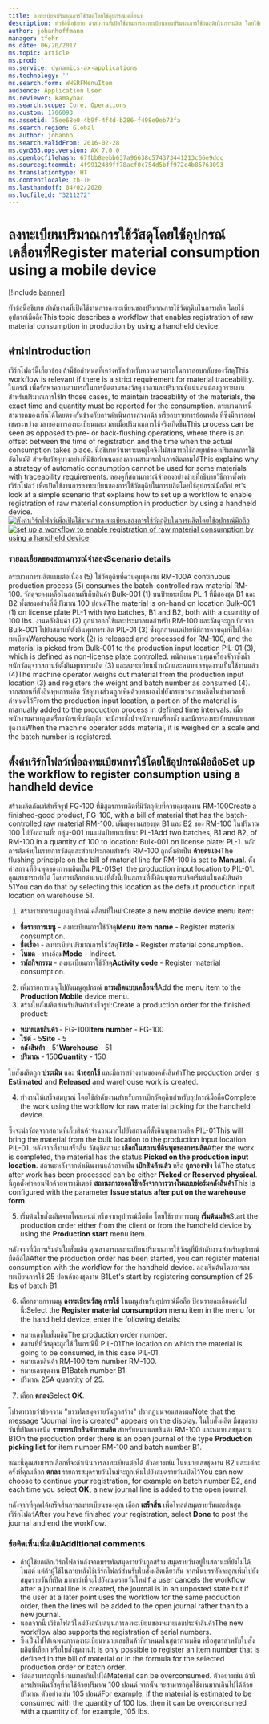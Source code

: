 ```yaml
---
title: ลงทะเบียนปริมาณการใช้วัสดุโดยใช้อุปกรณ์เคลื่อนที่
description: หัวข้อนี้อธิบาย ลำดับงานที่เปิดใช้งานการลงทะเบียนของปริมาณการใช้วัตถุดิบในการผลิต โดยใช้อุปกรณ์มือถือ
author: johanhoffmann
manager: tfehr
ms.date: 06/20/2017
ms.topic: article
ms.prod: ''
ms.service: dynamics-ax-applications
ms.technology: ''
ms.search.form: WHSRFMenuItem
audience: Application User
ms.reviewer: kamaybac
ms.search.scope: Core, Operations
ms.custom: 1706093
ms.assetid: 75ee68e0-4b9f-4f4d-b286-f498e0eb73fa
ms.search.region: Global
ms.author: johanho
ms.search.validFrom: 2016-02-28
ms.dyn365.ops.version: AX 7.0.0
ms.openlocfilehash: 67fbb8eebb637a96638c574373441213c66e9ddc
ms.sourcegitcommit: 4f9912439ff78acf0c754d5bff972c4b85763093
ms.translationtype: HT
ms.contentlocale: th-TH
ms.lasthandoff: 04/02/2020
ms.locfileid: "3211272"
---
```

# <a name="register-material-consumption-using-a-mobile-device"></a><span data-ttu-id="a4587-103">ลงทะเบียนปริมาณการใช้วัสดุโดยใช้อุปกรณ์เคลื่อนที่</span><span class="sxs-lookup"><span data-stu-id="a4587-103">Register material consumption using a mobile device</span></span>

[!include [banner](../includes/banner.md)]

<span data-ttu-id="a4587-104">หัวข้อนี้อธิบาย ลำดับงานที่เปิดใช้งานการลงทะเบียนของปริมาณการใช้วัตถุดิบในการผลิต โดยใช้อุปกรณ์มือถือ</span><span class="sxs-lookup"><span data-stu-id="a4587-104">This topic describes a workflow that enables registration of raw material consumption in production by using a handheld device.</span></span>

<a name="introduction"></a><span data-ttu-id="a4587-105">คำนำ</span><span class="sxs-lookup"><span data-stu-id="a4587-105">Introduction</span></span>
------------

<span data-ttu-id="a4587-106">เวิร์กโฟลว์นี้เกี่ยวข้อง ถ้ามีข้อกำหนดที่เคร่งครัดสำหรับความสามารถในการสอบกลับของวัสดุ</span><span class="sxs-lookup"><span data-stu-id="a4587-106">This workflow is relevant if there is a strict requirement for material traceability.</span></span> <span data-ttu-id="a4587-107">ในกรณี เพื่อรักษาความสามารถในการติดตามของวัสดุ เวลาและปริมาณที่แน่นอนต้องถูกรายงานสำหรับปริมาณการใช้</span><span class="sxs-lookup"><span data-stu-id="a4587-107">In those cases, to maintain traceability of the materials, the exact time and quantity must be reported for the consumption.</span></span> <span data-ttu-id="a4587-108">กระบวนการนี้สามารถมองเห็นได้โดยตรงกันข้ามกับการดำเนินการล่วงหน้า หรือลบรายการย้อนหลัง ที่ซึ่งมีการออฟเซตระหว่างเวลาของการลงทะเบียนและเวลาเมื่อปริมาณการใช้จริงเกิดขึ้น</span><span class="sxs-lookup"><span data-stu-id="a4587-108">This process can be seen as opposed to pre- or back-flushing operations, where there is an offset between the time of registration and the time when the actual consumption takes place.</span></span> <span data-ttu-id="a4587-109">นี่อธิบายว่าเพราะเหตุใดจึงไม่สามารถใช้กลยุทธ์ของปริมาณการใช้อัตโนมัติ สำหรับวัสดุบางอย่างที่มีข้อกำหนดของความสามารถในการติดตามได้</span><span class="sxs-lookup"><span data-stu-id="a4587-109">This explains why a strategy of automatic consumption cannot be used for some materials with traceability requirements.</span></span> <span data-ttu-id="a4587-110">ลองดูที่สถานการณ์จำลองอย่างง่ายที่อธิบายวิธีการตั้งค่าเวิร์กโฟลว์ เพื่อเปิดใช้งานการลงทะเบียนของการใช้วัตถุดิบในการผลิตโดยใช้อุปกรณ์มือถือ</span><span class="sxs-lookup"><span data-stu-id="a4587-110">Let’s look at a simple scenario that explains how to set up a workflow to enable registration of raw material consumption in production by using a handheld device.</span></span> <span data-ttu-id="a4587-111">[![ตั้งค่าเวิร์กโฟลว์เพื่อเปิดใช้งานการลงทะเบียนของการใช้วัตถุดิบในการผลิตโดยใช้อุปกรณ์มือถือ](./media/scenario3.png)](./media/scenario3.png)</span><span class="sxs-lookup"><span data-stu-id="a4587-111">[![set up a workflow to enable registration of raw material consumption by using a handheld device](./media/scenario3.png)](./media/scenario3.png)</span></span>

### <a name="scenario-details"></a><span data-ttu-id="a4587-112">รายละเอียดของสถานการณ์จำลอง</span><span class="sxs-lookup"><span data-stu-id="a4587-112">Scenario details</span></span>

<span data-ttu-id="a4587-113">กระบวนการผลิตแบบต่อเนื่อง (5) ใช้วัตถุดิบที่ควบคุมชุดงาน RM-100</span><span class="sxs-lookup"><span data-stu-id="a4587-113">A continuous production process (5) consumes the batch-controlled raw material RM-100.</span></span> <span data-ttu-id="a4587-114">วัสดุจะคงเหลือในสถานที่เก็บสินค้า Bulk-001 (1) บนป้ายทะเบียน PL-1 ที่มีสองชุด B1 และ B2 ทั้งสองอย่างที่มีปริมาณ 100 ปอนด์</span><span class="sxs-lookup"><span data-stu-id="a4587-114">The material is on-hand on location Bulk-001 (1) on license plate PL-1 with two batches, B1 and B2, both with a quantity of 100 lbs.</span></span> <span data-ttu-id="a4587-115">งานคลังสินค้า (2) ถูกนำออกใช้และประมวลผลสำหรับ RM-100 และวัสดุจะถูกเบิกจาก Bulk-001 ไปยังสถานที่ตั้งอินพุทการผลิต PIL-01 (3) ซึ่งถูกกำหนดป้ายที่มีการควบคุมที่ไม่ได้ลงทะเบียน</span><span class="sxs-lookup"><span data-stu-id="a4587-115">Warehouse work (2) is released and processed for RM-100, and the material is picked from Bulk-001 to the production input location PIL-01 (3), which is defined as non-license plate controlled.</span></span> <span data-ttu-id="a4587-116">พนักงานควบคุมเครื่องจักรชั่งน้ำหนักวัสดุจากสถานที่ตั้งอินพุทการผลิต (3) และลงทะเบียนน้ำหนักและหมายเลขชุดงานเป็นใช้งานแล้ว (4)</span><span class="sxs-lookup"><span data-stu-id="a4587-116">The machine operator weighs out material from the production input location (3) and registers the weight and batch number as consumed (4).</span></span> <span data-ttu-id="a4587-117">จากสถานที่ตั้งอินพุทการผลิต วัสดุบางส่วนถูกเพิ่มด้วยตนเองไปยังกระบวนการผลิตในช่วงเวลาที่กำหนดไว้</span><span class="sxs-lookup"><span data-stu-id="a4587-117">From the production input location, a portion of the material is manually added to the production process in defined time intervals.</span></span> <span data-ttu-id="a4587-118">เมื่อพนักงานควบคุมเครื่องจักรเพิ่มวัตถุดิบ จะมีการชั่งน้ำหนักบนเครื่องชั่ง และมีการลงทะเบียนหมายเลขชุดงาน</span><span class="sxs-lookup"><span data-stu-id="a4587-118">When the machine operator adds material, it is weighed on a scale and the batch number is registered.</span></span>

## <a name="set-up-theworkflow-to-register-consumption-using-a-handheld-device"></a><span data-ttu-id="a4587-119">ตั้งค่าเวิร์กโฟลว์เพื่อลงทะเบียนการใช้โดยใช้อุปกรณ์มือถือ</span><span class="sxs-lookup"><span data-stu-id="a4587-119">Set up the workflow to register consumption using a handheld device</span></span>
<span data-ttu-id="a4587-120">สร้างผลิตภัณฑ์สำเร็จรูป FG-100 ที่มีสูตรการผลิตที่มีวัตถุดิบที่ควบคุมชุดงาน RM-100</span><span class="sxs-lookup"><span data-stu-id="a4587-120">Create a finished-good product, FG-100, with a bill of material that has the batch-controlled raw material RM-100.</span></span> <span data-ttu-id="a4587-121">เพิ่มชุดงานสองชุด B1 และ B2 ของ RM-100 ในปริมาณ 100 ไปยังสถานที่: กลุ่ม-001 บนแผ่นป้ายทะเบียน: PL-1</span><span class="sxs-lookup"><span data-stu-id="a4587-121">Add two batches, B1 and B2, of RM-100 in a quantity of 100 to location: Bulk-001 on license plate: PL-1.</span></span> <span data-ttu-id="a4587-122">หลักการตัดจ่ายในรายการวัสดุและส่วนประกอบสำหรับ RM-100 ถูกตั้งค่าเป็น **ด้วยตนเอง**</span><span class="sxs-lookup"><span data-stu-id="a4587-122">The flushing principle on the bill of material line for RM-100 is set to **Manual**.</span></span> <span data-ttu-id="a4587-123">ตั้งค่าสถานที่อินพุตของการผลิตเป็น PIL-01</span><span class="sxs-lookup"><span data-stu-id="a4587-123">Set  the production input location to PIL-01.</span></span> <span data-ttu-id="a4587-124">คุณสามารถทำได้ โดยการเลือกตำแหน่งที่ตั้งนี้เป็นสถานที่ตั้งอินพุทการผลิตเริ่มต้นในคลังสินค้า 51</span><span class="sxs-lookup"><span data-stu-id="a4587-124">You can do that by selecting this location as the default production input location on warehouse 51.</span></span>

1.  <span data-ttu-id="a4587-125">สร้างรายการเมนูบนอุปกรณ์เคลื่อนที่ใหม่:</span><span class="sxs-lookup"><span data-stu-id="a4587-125">Create a new mobile device menu item:</span></span> 

-    <span data-ttu-id="a4587-126">**ชื่อรายการเมนู** - ลงทะเบียนการใช้วัสดุ</span><span class="sxs-lookup"><span data-stu-id="a4587-126">**Menu item name** - Register material consumption.</span></span> 
-    <span data-ttu-id="a4587-127">**ชื่อเรื่อง** - ลงทะเบียนปริมาณการใช้วัสดุ</span><span class="sxs-lookup"><span data-stu-id="a4587-127">**Title** - Register material consumption.</span></span> 
-    <span data-ttu-id="a4587-128">**โหมด** - ทางอ้อม</span><span class="sxs-lookup"><span data-stu-id="a4587-128">**Mode** - Indirect.</span></span> 
-    <span data-ttu-id="a4587-129">**รหัสกิจกรรม** - ลงทะเบียนการใช้วัสดุ</span><span class="sxs-lookup"><span data-stu-id="a4587-129">**Activity code** - Register material consumption.</span></span>

2.  <span data-ttu-id="a4587-130">เพิ่มรายการเมนูไปยังเมนูอุปกรณ์ **การผลิตแบบเคลื่อนที่**</span><span class="sxs-lookup"><span data-stu-id="a4587-130">Add the menu item to the **Production Mobile** device menu.</span></span>
3.  <span data-ttu-id="a4587-131">สร้างใบสั่งผลิตสำหรับสินค้าสำเร็จรูป:</span><span class="sxs-lookup"><span data-stu-id="a4587-131">Create a production order for the finished product:</span></span> 

-    <span data-ttu-id="a4587-132">**หมายเลขสินค้า** - FG-100</span><span class="sxs-lookup"><span data-stu-id="a4587-132">**Item number** - FG-100</span></span> 
-    <span data-ttu-id="a4587-133">**ไซต์** - 5</span><span class="sxs-lookup"><span data-stu-id="a4587-133">**Site** - 5</span></span> 
-    <span data-ttu-id="a4587-134">**คลังสินค้า** - 51</span><span class="sxs-lookup"><span data-stu-id="a4587-134">**Warehouse** - 51</span></span> 
-    <span data-ttu-id="a4587-135">**ปริมาณ** - 150</span><span class="sxs-lookup"><span data-stu-id="a4587-135">**Quantity** - 150</span></span>

<span data-ttu-id="a4587-136">ใบสั่งผลิตถูก **ประเมิน** และ **นำออกใช้** และมีการสร้างงานของคลังสินค้า</span><span class="sxs-lookup"><span data-stu-id="a4587-136">The production order is **Estimated** and **Released** and warehouse work is created.</span></span>

4.  <span data-ttu-id="a4587-137">ทำงานให้เสร็จสมบูรณ์ โดยใช้ลำดับงานสำหรับการเบิกวัตถุดิบสำหรับอุปกรณ์มือถือ</span><span class="sxs-lookup"><span data-stu-id="a4587-137">Complete the work using the workflow for raw material picking for the handheld device.</span></span>

<span data-ttu-id="a4587-138">ซึ่งจะนำวัสดุจากสถานที่เก็บสินค้าจำนวนมากไปยังสถานที่ตั้งอินพุทการผลิต PIL-01</span><span class="sxs-lookup"><span data-stu-id="a4587-138">This will bring the material from the bulk location to the production input location PIL-01.</span></span> <span data-ttu-id="a4587-139">หลังจากที่งานเสร็จสิ้น วัสดุมีสถานะ **เลือกในสถานที่อินพุตของการผลิต**</span><span class="sxs-lookup"><span data-stu-id="a4587-139">After the work is completed, the material has the status **Picked on the production input location**.</span></span> <span data-ttu-id="a4587-140">สถานะหลังจากดำเนินงานแล้วอาจเป็น **เบิกสินค้าแล้ว** หรือ **ถูกจองจริง** ได้</span><span class="sxs-lookup"><span data-stu-id="a4587-140">The status after work has been processed can be either **Picked** or **Reserved physical**.</span></span> <span data-ttu-id="a4587-141">นี่ถูกตั้งค่าคอนฟิกด้วยพารามิเตอร์ **สถานะการออกใช้หลังจากการวางในแบบฟอร์มคลังสินค้า**</span><span class="sxs-lookup"><span data-stu-id="a4587-141">This is configured with the parameter **Issue status after put on the warehouse form**.</span></span>

5.  <span data-ttu-id="a4587-142">เริ่มต้นใบสั่งผลิตจากไคลเอนต์ หรือจากอุปกรณ์มือถือ โดยใช้รายการเมนู **เริ่มต้นผลิต**</span><span class="sxs-lookup"><span data-stu-id="a4587-142">Start the production order either from the client or from the handheld device by using the **Production start** menu item.</span></span>

<span data-ttu-id="a4587-143">หลังจากที่มีการเริ่มต้นใบสั่งผลิต คุณสามารถลงทะเบียนปริมาณการใช้วัสดุที่มีลำดับงานสำหรับอุปกรณ์มือถือได้</span><span class="sxs-lookup"><span data-stu-id="a4587-143">After the production order has been started, you can register material consumption with the workflow for the handheld device.</span></span> <span data-ttu-id="a4587-144">ลองเริ่มต้นโดยการลงทะเบียนการใช้ 25 ปอนด์ของชุดงาน B1</span><span class="sxs-lookup"><span data-stu-id="a4587-144">Let's start by registering consumption of 25 lbs of batch B1.</span></span>

6.  <span data-ttu-id="a4587-145">เลือกรายการเมนู **ลงทะเบียนวัสดุ** **การใช้** ในเมนูสำหรับอุปกรณ์มือถือ ป้อนรายละเอียดต่อไปนี้:</span><span class="sxs-lookup"><span data-stu-id="a4587-145">Select the **Register material** **consumption** menu item in the menu for the hand held device, enter the following details:</span></span> 

-    <span data-ttu-id="a4587-146">หมายเลขใบสั่งผลิต</span><span class="sxs-lookup"><span data-stu-id="a4587-146">The production order number.</span></span> 
-    <span data-ttu-id="a4587-147">สถานที่ที่วัสดุจะถูกใช้ ในกรณีนี้ PIL-01</span><span class="sxs-lookup"><span data-stu-id="a4587-147">The location on which the material is going to be consumed, in this case PIL-01.</span></span> 
-    <span data-ttu-id="a4587-148">หมายเลขสินค้า RM-100</span><span class="sxs-lookup"><span data-stu-id="a4587-148">Item number RM-100.</span></span> 
-    <span data-ttu-id="a4587-149">หมายเลขชุดงาน B1</span><span class="sxs-lookup"><span data-stu-id="a4587-149">Batch number B1.</span></span> 
-    <span data-ttu-id="a4587-150">ปริมาณ 25</span><span class="sxs-lookup"><span data-stu-id="a4587-150">A quantity of 25.</span></span>

7.  <span data-ttu-id="a4587-151">เลือก **ตกลง**</span><span class="sxs-lookup"><span data-stu-id="a4587-151">Select **OK**.</span></span>

<span data-ttu-id="a4587-152">โปรดทราบว่าข้อความ "บรรทัดสมุดรายวันถูกสร้าง" ปรากฏบนจอแสดงผล</span><span class="sxs-lookup"><span data-stu-id="a4587-152">Note that the message "Journal line is created" appears on the display.</span></span> <span data-ttu-id="a4587-153">ในใบสั่งผลิต มีสมุดรายวันที่เปิดของชนิด **รายการเบิกสินค้าการผลิต** สำหรับหมายเลขสินค้า RM-100 และหมายเลขชุดงาน B1</span><span class="sxs-lookup"><span data-stu-id="a4587-153">On the production order there is an open journal of the type **Production picking list** for item number RM-100 and batch number B1.</span></span> 

<span data-ttu-id="a4587-154">ขณะนี้คุณสามารถเลือกที่จะดำเนินการลงทะเบียนต่อได้ ตัวอย่างเช่น ในหมายเลขชุดงาน B2 และแต่ละครั้งที่คุณเลือก **ตกลง** รายการสมุดรายวันใหม่จะถูกเพิ่มไปยังสมุดรายวันเปิดไว้</span><span class="sxs-lookup"><span data-stu-id="a4587-154">You can now choose to continue your registration, for example on batch number B2, and each time you select **OK,** a new journal line is added to the open journal.</span></span> 

<span data-ttu-id="a4587-155">หลังจากที่คุณได้เสร็จสิ้นการลงทะเบียนของคุณ เลือก **เสร็จสิ้น** เพื่อโพสต์สมุดรายวันและสิ้นสุดเวิร์กโฟลว์</span><span class="sxs-lookup"><span data-stu-id="a4587-155">After you have finished your registration, select **Done** to post the journal and end the workflow.</span></span>

### <a name="additional-comments"></a><span data-ttu-id="a4587-156">ข้อคิดเห็นเพิ่มเติม</span><span class="sxs-lookup"><span data-stu-id="a4587-156">Additional comments</span></span> 

-   <span data-ttu-id="a4587-157">ถ้าผู้ใช้ยกเลิกเวิร์กโฟลว์หลังจากบรรทัดสมุดรายวันถูกสร้าง สมุดรายวันอยู่ในสถานะที่ยังไม่ได้โพสต์ แต่ถ้าผู้ใช้ในภายหลังใช้เวิร์กโฟลว์สำหรับใบสั่งผลิตเดียวกัน จากนั้นบรรทัดจะถูกเพิ่มไปยังสมุดรายวันที่เปิด มากกว่าที่จะไปยังสมุดรายวันใหม่</span><span class="sxs-lookup"><span data-stu-id="a4587-157">If a user cancels the workflow after a journal line is created, the journal is in an unposted state but if the user at a later point uses the workflow for the same production order, then the lines will be added to the open journal rather than to a new journal.</span></span>
-   <span data-ttu-id="a4587-158">นอกจากนี้ เวิร์กโฟลว์ใหม่ยังสนับสนุนการลงทะเบียนของหมายเลขประจำสินค้า</span><span class="sxs-lookup"><span data-stu-id="a4587-158">The new workflow also supports the registration of serial numbers.</span></span>
-   <span data-ttu-id="a4587-159">ซึ่งเป็นไปได้เฉพาะการลงทะเบียนหมายเลขสินค้าที่กำหนดในสูตรการผลิต หรือสูตรสำหรับใบสั่งผลิตที่เลือก หรือใบสั่งชุดงาน</span><span class="sxs-lookup"><span data-stu-id="a4587-159">It is only possible to register an item number that is defined in the bill of material or in the formula for the selected production order or batch order.</span></span>
-   <span data-ttu-id="a4587-160">วัสดุสามารถถูกใช้งานมากเกินไปได้</span><span class="sxs-lookup"><span data-stu-id="a4587-160">Material can be overconsumed.</span></span> <span data-ttu-id="a4587-161">ตัวอย่างเช่น ถ้ามีการประเมินวัสดุที่จะใช้ด้วยปริมาณ 100 ปอนด์ จากนั้น จะสามารถถูกใช้งานมากเกินไปได้ด้วยปริมาณ ตัวอย่างเช่น 105 ปอนด์</span><span class="sxs-lookup"><span data-stu-id="a4587-161">For example, if the material is estimated to be consumed with the quantity of 100 lbs, then it can be overconsumed with a quantity of, for example, 105 lbs.</span></span>


